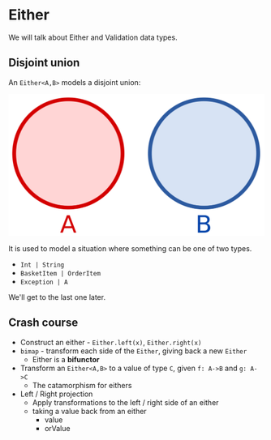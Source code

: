 # Either

We will talk about Either and Validation data types.

## Disjoint union

An `Either<A,B>` models a disjoint union:

![disjoint union](assets/disjoint.png)

It is used to model a situation where something can be one of two types.

- `Int | String`
- `BasketItem | OrderItem`
- `Exception | A`

We'll get to the last one later.

## Crash course

- Construct an either - `Either.left(x)`, `Either.right(x)`
- `bimap` - transform each side of the `Either`, giving back a new `Either`
    - Either is a **bifunctor**
- Transform an `Either<A,B>` to a value of type `C`, given `f: A->B` and `g: A->C`
    - The catamorphism for eithers
- Left / Right projection
    - Apply transformations to the left / right side of an either
    - taking a value back from an either
        - value
        - orValue
    
    


